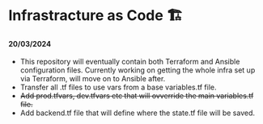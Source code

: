 # Infrastracture as Code 🏗️
 
#### 20/03/2024 

 - This repository will eventually contain both Terraform and Ansible configuration files. Currently working on getting the whole infra set up via Terraform, will move on to Ansible after.
 - Transfer all .tf files to use vars from a base variables.tf file.
 - ~~Add prod.tfvars, dev.tfvars etc that will ovverride the main variables.tf file.~~
 - Add backend.tf file that will define where the state.tf file will be saved.